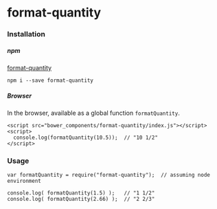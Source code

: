 # format-quantity

### Installation

##### npm

[format-quantity](https://www.npmjs.com/package/format-quantity)

```
npm i --save format-quantity
```

##### Browser

In the browser, available as a global function `formatQuantity`.

```
<script src="bower_components/format-quantity/index.js"></script>
<script>
  console.log(formatQuantity(10.5));  // "10 1/2"
</script>
```

### Usage

```
var formatQuantity = require("format-quantity");  // assuming node environment

console.log( formatQuantity(1.5) );   // "1 1/2"
console.log( formatQuantity(2.66) );  // "2 2/3"
```
